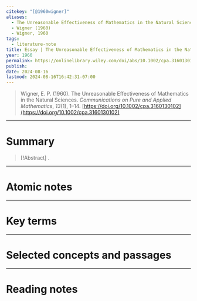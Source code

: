 ```yaml
---
citekey: "[@1960wigner]"
aliases:
  - The Unreasonable Effectiveness of Mathematics in the Natural Sciences
  - Wigner (1960)
  - Wigner, 1960
tags:
  - literature-note
title: Essay | The Unreasonable Effectiveness of Mathematics in the Natural Sciences
year: 1960
permalink: https://onlinelibrary.wiley.com/doi/abs/10.1002/cpa.3160130102
publish: 
date: 2024-08-16
lastmod: 2024-08-16T16:42:31-07:00
---
```

> Wigner, E. P. (1960). The Unreasonable Effectiveness of Mathematics in the Natural Sciences. _Communications on Pure and Applied Mathematics_, _13_(1), 1–14. [https://doi.org/10.1002/cpa.3160130102](https://doi.org/10.1002/cpa.3160130102)

---

# Summary

> [!Abstract]
>.


---

# Atomic notes

---

# Key terms

---

# Selected concepts and passages

---

# Reading notes

